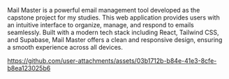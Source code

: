 Mail Master is a powerful email management tool developed as the capstone project for my studies. This web application provides users with an intuitive interface to organize, manage, and respond to emails seamlessly. Built with a modern tech stack including React, Tailwind CSS, and Supabase, Mail Master offers a clean and responsive design, ensuring a smooth experience across all devices.

https://github.com/user-attachments/assets/03b1712b-b84e-41e3-8cfe-b8ea123025b6
